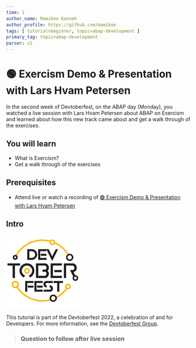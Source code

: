 ```yaml
---
time: 1
author_name: Mamikee Kanneh
author_profile: https://github.com/mamikee
tags: [ tutorial>beginner, topic>abap-development ]
primary_tag: topic>abap-development
parser: v2
---
```


# 🟢 Exercism Demo & Presentation with Lars Hvam Petersen

<!-- description --> In the second week of Devtoberfest, on the ABAP day (Monday), you watched a live session with Lars Hvam Petersen about ABAP on Exercism and learned about how this new track came about and get a walk through of the exercises.


## You will learn

- What is Exercism?
- Get a walk through of the exercises

## Prerequisites

- Attend live or watch a recording of [🟢 Exercism Demo & Presentation with Lars Hvam Petersen](https://groups.community.sap.com/t5/devtoberfest/exercism-demo-amp-presentation-with-lars-hvam-petersen/ec-p/9002#M36)
  
## Intro

![Devtoberfest](Devtoberfest.jpg)

This tutorial is part of the Devtoberfest 2022, a celebration of and for Developers. For more information, see the [Devtoberfest Group](https://groups.community.sap.com/t5/devtoberfest/gh-p/Devtoberfest).

>### Question to follow after live session 

